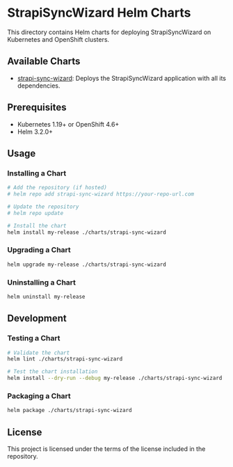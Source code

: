 # StrapiSyncWizard Helm Charts

This directory contains Helm charts for deploying StrapiSyncWizard on Kubernetes and OpenShift clusters.

## Available Charts

- [strapi-sync-wizard](./strapi-sync-wizard/README.md): Deploys the StrapiSyncWizard application with all its dependencies.

## Prerequisites

- Kubernetes 1.19+ or OpenShift 4.6+
- Helm 3.2.0+

## Usage

### Installing a Chart

```bash
# Add the repository (if hosted)
# helm repo add strapi-sync-wizard https://your-repo-url.com

# Update the repository
# helm repo update

# Install the chart
helm install my-release ./charts/strapi-sync-wizard
```

### Upgrading a Chart

```bash
helm upgrade my-release ./charts/strapi-sync-wizard
```

### Uninstalling a Chart

```bash
helm uninstall my-release
```

## Development

### Testing a Chart

```bash
# Validate the chart
helm lint ./charts/strapi-sync-wizard

# Test the chart installation
helm install --dry-run --debug my-release ./charts/strapi-sync-wizard
```

### Packaging a Chart

```bash
helm package ./charts/strapi-sync-wizard
```

## License

This project is licensed under the terms of the license included in the repository.